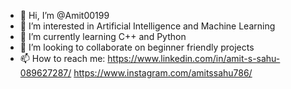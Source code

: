 - 👋 Hi, I’m @Amit00199
- 👀 I’m interested in Artificial Intelligence and Machine Learning
- 🌱 I’m currently learning C++ and Python
- 💞️ I’m looking to collaborate on beginner friendly projects
- 📫 How to reach me: 
  https://www.linkedin.com/in/amit-s-sahu-089627287/
  https://www.instagram.com/amitssahu786/

<!---
Amit00199/Amit00199 is a ✨ special ✨ repository because its `README.md` (this file) appears on your GitHub profile.
You can click the Preview link to take a look at your changes.
--->
